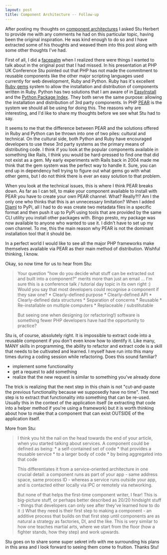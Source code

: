```yaml
---
layout: post
title: Component Architecture -- Follow-up
---
```

After posting my thoughts on
[component architectures](http://www.littlehart.net/atthekeyboard/2011/03/31/component-architecture)
I asked Stu Herbert to provide me with any comments he had on this
particular topic, having been the original inspiration. He was kind
enough to do so and I have extracted some of his thoughts and
weaved them into this post along with some other thoughts I've
had.

First of all, I did a
[facepalm](http://en.wikipedia.org/wiki/Facepalm) when I realized
there were things I wanted to talk about in the original post that
I had missed. In his presentation at PHP UK Conference Stu pointed
out that PHP has not made the commitment to reusable components
like the other major scripting languages used currently for web
development, Ruby and Python. Ruby has it's excellent
[Ruby gems](http://en.wikipedia.org/wiki/Ruby_gems) system to allow
the installation and distribution of components written in Ruby.
Python has two solutions that I am aware of in
[EasyInstall](http://en.wikipedia.org/wiki/EasyInstall) and the
[Python Package Index](http://en.wikipedia.org/wiki/Python_Package_Index).
They both serve the same purpose: allowing the installation and
distribution of 3rd party components. In PHP
[PEAR](http://pear.php.net/) is the system we should all be using
for doing this. The reasons why are interesting, and I'd like to
share my thoughts before we see what Stu had to say.

It seems to me that the difference between PEAR and the solutions
offered in Ruby and Python can be thrown into one of two piles:
cultural and technical. On the cultural side, both Python and Ruby
have encouraged developers to use these 3rd party systems as the
primary means of distributing code. I think if you look at the
popular components available in something like Rails, I think you
would be hard-pressed to find one that did not exist as a gem. My
early experiments with Rails back in 2004 made me think that the
gem system was the perfect way to handle it. Sure, you can end up
in dependency hell trying to figure out what gems go with what
other gems, but I do not think there is ever an easy solution to
that problem.

When you look at the technical issues, this is where I think PEAR
breaks down. As far as I can tell, to make your component available
to install with PEAR you have to create your own PEAR channel.
What? Really?!? Am I the only one who thinks that this is an
unnecessary limitation? When I added
[Djaml](https://github.com/chartjes/djaml) to PyPi, all I had to do
was create two metadata files in a specific format and then push it
up to PyPi using tools that are provided by the same CLI utility
you install other packages with. Bingo presto, my package was now
available to anyone who wanted to use it. I didn't have to set up
my own channel. To me, this the main reason why PEAR is not the
dominant installation tool that it should be.

In a perfect world I would like to see all the major PHP frameworks
make themselves available via PEAR as their main method of
distribution. Wishful thinking, I know.

Okay, so now time for us to hear from Stu:

> Your question "how do you decide what stuff can be extracted out
> and built into a component?" merits more than just an email ... I'm
> sure this is a conference talk / tutorial day topic in its own
> right :) Would you say that most developers could recognise a
> component if they saw one? \* Clearly-defined purpose \*
> Clearly-defined API \* Clearly-defined data structures \*
> Separation of concerns \* Reusable \* Re-installable on multiple
> computers \* Replaceable / substitutable
> 
> But seeing one when designing (or refactoring!) software is
> something fewer PHP developers have had the opportunity to
> practice?

Stu is, of course, absolutely right. It is impossible to extract
code into a reusable component if you don't even know how to
identify it. Like many, MANY skills in programming, the ability to
refactor and extract code is a skill that needs to be cultivated
and learned. I myself have run into this many times during a coding
session while refactoring. Does this sound familiar?

-   implement some functionality
-   get a request to add something
-   realize that the new request is similar to something you've
    already done

The trick is realizing that the next step in this chain is not
"cut-and-paste the previous functionality because we supposedly
have no time". The next step is to extract that functionality into
something that can be re-used. Usually this in the context of the
application itself (ie extracting that code into a helper method if
you're using a framework) but it is worth thinking about how to
make that a component that can exist OUTSIDE of the application
itself.

More from Stu:

> I think you hit the nail on the head towards the end of your
> article, when you started talking about services. A component could
> be defined as being: \* a self-contained set of code \* that
> provides a reusable service \* to a larger body of code \* by being
> aggregated into that code
> 
> This differentiates it from a service-oriented architecture in one
> crucial detail: a component runs as part of your app - same address
> space, same process ID - whereas a service runs outside your app,
> and is contacted either locally via IPC or remotely via
> networking.
> 
> But none of that helps the first-time component writer, I fear!
> This is big-picture stuff, or perhaps better described as 20/20
> hindsight stuff - things that developers can only see after they've
> learned how to do it :) What they need is their first step to
> making a component - an additive process that builds on that first
> step until components are as natural a strategy as factories, DI,
> and the like. This is very similar to how one teaches martial arts,
> where we start from the floor (how a fighter stands, how they step)
> and work upwards.

Stu goes on to share some super sekret info with me surrounding his
plans in this area and I look forward to seeing them come to
fruition. Thanks Stu!

